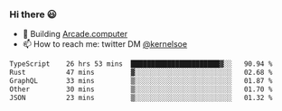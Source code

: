 ### Hi there 😃

- 🔨 Building [Arcade.computer](https://arcade.computer)
- 📫 How to reach me: twitter DM [@kernelsoe](https://twitter.com/kernelsoe)

<!--START_SECTION:waka-->

```txt
TypeScript    26 hrs 53 mins  ██████████████████████▓░░   90.94 %
Rust          47 mins         ▓░░░░░░░░░░░░░░░░░░░░░░░░   02.68 %
GraphQL       33 mins         ▒░░░░░░░░░░░░░░░░░░░░░░░░   01.87 %
Other         30 mins         ▒░░░░░░░░░░░░░░░░░░░░░░░░   01.70 %
JSON          23 mins         ▒░░░░░░░░░░░░░░░░░░░░░░░░   01.32 %
```

<!--END_SECTION:waka-->
